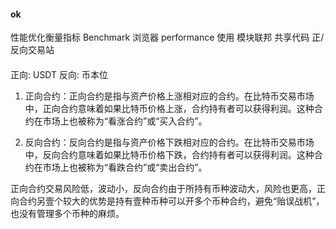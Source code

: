#### ok

性能优化衡量指标 Benchmark
浏览器 performance 使用
模块联邦 共享代码
正/反向交易站

####

正向: USDT
反向: 币本位

1. 正向合约：正向合约是指与资产价格上涨相对应的合约。在比特币交易市场中，正向合约意味着如果比特币价格上涨，合约持有者可以获得利润。这种合约在市场上也被称为“看涨合约”或“买入合约”。

2. 反向合约：反向合约是指与资产价格下跌相对应的合约。在比特币交易市场中，反向合约意味着如果比特币价格下跌，合约持有者可以获得利润。这种合约在市场上也被称为“看跌合约”或“卖出合约”。

正向合约交易风险低，波动小，反向合约由于所持有币种波动大，风险也更高，正向合约另壹个较大的优势是持有壹种币种可以开多个币种合约，避免“贻误战机”，也没有管理多个币种的麻烦。

